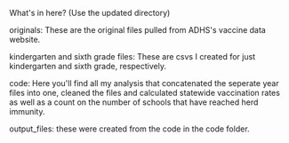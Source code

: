 What's in here? (Use the updated directory)

originals: These are the original files pulled from ADHS's vaccine data website. 

kindergarten and sixth grade files: These are csvs I created for just kindergarten and sixth grade, respectively. 

code: Here you'll find all my analysis that concatenated the seperate year files into one, cleaned the files and calculated statewide vaccination rates as well as a count on the number of schools that have reached herd immunity.

output_files: these were created from the code in the code folder.
